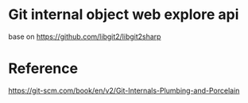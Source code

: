 # Git internal object web explore api
base on https://github.com/libgit2/libgit2sharp

# Reference
https://git-scm.com/book/en/v2/Git-Internals-Plumbing-and-Porcelain
